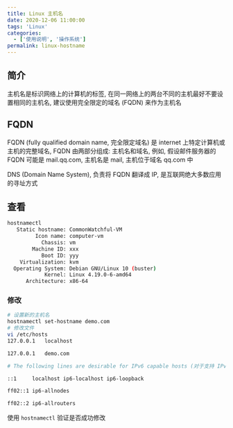```yaml
---
title: Linux 主机名
date: 2020-12-06 11:00:00
tags: 'Linux'
categories:
  - ['使用说明', '操作系统']
permalink: linux-hostname
---
```


## 简介

主机名是标识网络上的计算机的标签, 在同一网络上的两台不同的主机最好不要设置相同的主机名, 建议使用完全限定的域名 (FQDN) 来作为主机名

<!-- more -->

## FQDN

FQDN (fully qualified domain name, 完全限定域名) 是 internet 上特定计算机或主机的完整域名, FQDN 由两部分组成: 主机名和域名, 例如, 假设邮件服务器的 FQDN 可能是 mail.qq.com, 主机名是 mail, 主机位于域名 qq.com 中

DNS (Domain Name System), 负责将 FQDN 翻译成 IP, 是互联网绝大多数应用的寻址方式

## 查看

```sh
hostnamectl
   Static hostname: CommonWatchful-VM
         Icon name: computer-vm
           Chassis: vm
        Machine ID: xxx
           Boot ID: yyy
    Virtualization: kvm
  Operating System: Debian GNU/Linux 10 (buster)
            Kernel: Linux 4.19.0-6-amd64
      Architecture: x86-64
```

### 修改

```sh
# 设置新的主机名
hostnamectl set-hostname demo.com
# 修改文件
vi /etc/hosts
127.0.0.1   localhost

127.0.0.1   demo.com

# The following lines are desirable for IPv6 capable hosts (对于支持 IPv6 的主机, 以下行是理想的)

::1     localhost ip6-localhost ip6-loopback

ff02::1 ip6-allnodes

ff02::2 ip6-allrouters
```

使用 `hostnamectl` 验证是否成功修改
